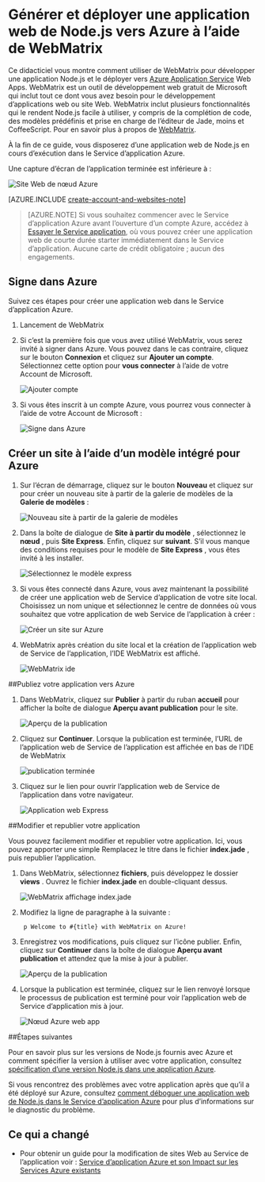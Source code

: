 <properties 
    pageTitle="Générer et déployer une application web de Node.js vers Azure à l’aide de WebMatrix" 
    description="Un didacticiel qui vous explique comment utiliser des WebMatrix pour développer une application Node.js et le déployer vers Azure Application Service Web Apps." 
    services="app-service\web" 
    documentationCenter="nodejs" 
    authors="rmcmurray" 
    manager="wpickett" 
    editor=""/>

<tags 
    ms.service="app-service-web" 
    ms.workload="web" 
    ms.tgt_pltfrm="na" 
    ms.devlang="nodejs" 
    ms.topic="article" 
    ms.date="08/11/2016"
    ms.author="robmcm"/>


# <a name="build-and-deploy-a-nodejs-web-app-to-azure-using-webmatrix"></a>Générer et déployer une application web de Node.js vers Azure à l’aide de WebMatrix

Ce didacticiel vous montre comment utiliser de WebMatrix pour développer une application Node.js et le déployer vers [Azure Application Service](http://go.microsoft.com/fwlink/?LinkId=529714) Web Apps. WebMatrix est un outil de développement web gratuit de Microsoft qui inclut tout ce dont vous avez besoin pour le développement d’applications web ou site Web. WebMatrix inclut plusieurs fonctionnalités qui le rendent Node.js facile à utiliser, y compris de la complétion de code, des modèles prédéfinis et prise en charge de l’éditeur de Jade, moins et CoffeeScript. Pour en savoir plus à propos de [WebMatrix](https://www.microsoft.com/web/webmatrix/).

À la fin de ce guide, vous disposerez d’une application web de Node.js en cours d’exécution dans le Service d’application Azure.
 
Une capture d’écran de l’application terminée est inférieure à :

![Site Web de nœud Azure][webmatrix-node-completed]

[AZURE.INCLUDE [create-account-and-websites-note](../../includes/create-account-and-websites-note.md)]

>[AZURE.NOTE] Si vous souhaitez commencer avec le Service d’application Azure avant l’ouverture d’un compte Azure, accédez à [Essayer le Service application](http://go.microsoft.com/fwlink/?LinkId=523751), où vous pouvez créer une application web de courte durée starter immédiatement dans le Service d’application. Aucune carte de crédit obligatoire ; aucun des engagements.

## <a name="sign-into-azure"></a>Signe dans Azure

Suivez ces étapes pour créer une application web dans le Service d’application Azure.

1. Lancement de WebMatrix
2. Si c’est la première fois que vous avez utilisé WebMatrix, vous serez invité à signer dans Azure.  Vous pouvez dans le cas contraire, cliquez sur le bouton **Connexion** et cliquez sur **Ajouter un compte**.  Sélectionnez cette option pour **vous connecter** à l’aide de votre Account de Microsoft.

    ![Ajouter compte][addaccount]

3. Si vous êtes inscrit à un compte Azure, vous pourrez vous connecter à l’aide de votre Account de Microsoft :

    ![Signe dans Azure][signin]  


## <a name="create-a-site-using-a-built-in-template-for-azure"></a>Créer un site à l’aide d’un modèle intégré pour Azure

1. Sur l’écran de démarrage, cliquez sur le bouton **Nouveau** et cliquez sur pour créer un nouveau site à partir de la galerie de modèles de la **Galerie de modèles** :

    ![Nouveau site à partir de la galerie de modèles][sitefromtemplate]

2. Dans la boîte de dialogue de **Site à partir du modèle** , sélectionnez le **nœud** , puis **Site Express**. Enfin, cliquez sur **suivant**. S’il vous manque des conditions requises pour le modèle de **Site Express** , vous êtes invité à les installer.

    ![Sélectionnez le modèle express][webmatrix-templates]

3. Si vous êtes connecté dans Azure, vous avez maintenant la possibilité de créer une application web de Service d’application de votre site local.  Choisissez un nom unique et sélectionnez le centre de données où vous souhaitez que votre application de web Service de l’application à créer : 

    ![Créer un site sur Azure][nodesitefromtemplateazure]
    
4. WebMatrix après création du site local et la création de l’application web de Service de l’application, l’IDE WebMatrix est affiché.

    ![WebMatrix ide][webmatrix-ide]

##<a name="publish-your-application-to-azure"></a>Publiez votre application vers Azure

1. Dans WebMatrix, cliquez sur **Publier** à partir du ruban **accueil** pour afficher la boîte de dialogue **Aperçu avant publication** pour le site.

    ![Aperçu de la publication][webmatrix-node-publishpreview]

2. Cliquez sur **Continuer**. Lorsque la publication est terminée, l’URL de l’application web de Service de l’application est affichée en bas de l’IDE de WebMatrix

    ![publication terminée][webmatrix-publish-complete]

3. Cliquez sur le lien pour ouvrir l’application web de Service de l’application dans votre navigateur.

    ![Application web Express][webmatrix-node-express-site]

##<a name="modify-and-republish-your-application"></a>Modifier et republier votre application

Vous pouvez facilement modifier et republier votre application. Ici, vous pouvez apporter une simple Remplacez le titre dans le fichier **index.jade** , puis republier l’application.

1. Dans WebMatrix, sélectionnez **fichiers**, puis développez le dossier **views** . Ouvrez le fichier **index.jade** en double-cliquant dessus.

    ![WebMatrix affichage index.jade][webmatrix-modify-index]

2. Modifiez la ligne de paragraphe à la suivante :

        p Welcome to #{title} with WebMatrix on Azure!

3. Enregistrez vos modifications, puis cliquez sur l’icône publier. Enfin, cliquez sur **Continuer** dans la boîte de dialogue **Aperçu avant publication** et attendez que la mise à jour à publier.

    ![Aperçu de la publication][webmatrix-republish]

4. Lorsque la publication est terminée, cliquez sur le lien renvoyé lorsque le processus de publication est terminé pour voir l’application web de Service d’application mis à jour.

    ![Nœud Azure web app][webmatrix-node-completed]

##<a name="next-steps"></a>Étapes suivantes

Pour en savoir plus sur les versions de Node.js fournis avec Azure et comment spécifier la version à utiliser avec votre application, consultez [spécification d’une version Node.js dans une application Azure](../nodejs-specify-node-version-azure-apps.md).

Si vous rencontrez des problèmes avec votre application après que qu’il a été déployé sur Azure, consultez [comment déboguer une application web de Node.js dans le Service d’application Azure](web-sites-nodejs-debug.md) pour plus d’informations sur le diagnostic du problème.

## <a name="whats-changed"></a>Ce qui a changé
* Pour obtenir un guide pour la modification de sites Web au Service de l’application voir : [Service d’application Azure et son Impact sur les Services Azure existants](http://go.microsoft.com/fwlink/?LinkId=529714)

[WebMatrix WebSite]: http://www.microsoft.com/click/services/Redirect2.ashx?CR_CC=200106398
[WebMatrix for Azure]: http://go.microsoft.com/fwlink/?LinkID=253622&clcid=0x409

[webmatrix-node-completed]: ./media/web-sites-nodejs-use-webmatrix/webmatrix-node-complete.png
[webmatrix-templates]: ./media/web-sites-nodejs-use-webmatrix/webmatrix-templates.png

[webmatrix-node-publishpreview]: ./media/web-sites-nodejs-use-webmatrix/webmatrix-publishpreview.png

[webmatrix-ide]: ./media/web-sites-nodejs-use-webmatrix/webmatrix-ide.png
[webmatrix-publish-complete]: ./media/web-sites-nodejs-use-webmatrix/webmatrix-publish-complete.png
[webmatrix-node-express-site]: ./media/web-sites-nodejs-use-webmatrix/webmatrix-express-webiste.png
[webmatrix-modify-index]: ./media/web-sites-nodejs-use-webmatrix/webmatrix-node-edit.png
[webmatrix-republish]: ./media/web-sites-nodejs-use-webmatrix/webmatrix-republish.png
[addaccount]: ./media/web-sites-nodejs-use-webmatrix/webmatrix-add-account.png
[signin]: ./media/web-sites-nodejs-use-webmatrix/webmatrix-sign-in.png
[sitefromtemplate]: ./media/web-sites-nodejs-use-webmatrix/webmatrix-site-from-template.png
[nodesitefromtemplateazure]: ./media/web-sites-nodejs-use-webmatrix/webmatrix-node-site-azure.png
 